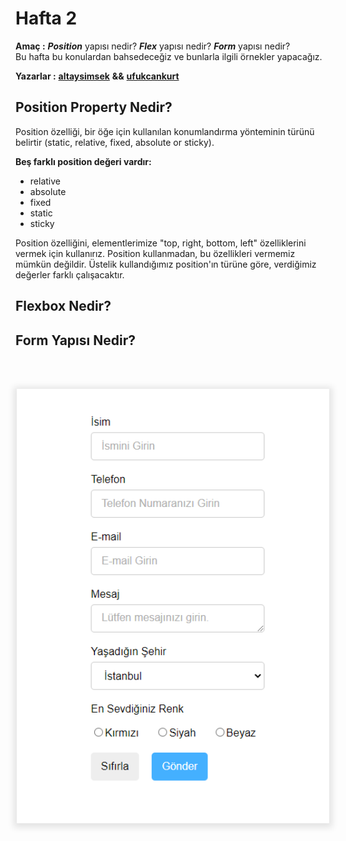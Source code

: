 # Hafta 2

**Amaç :** ***Position*** yapısı nedir? ***Flex*** yapısı nedir? ***Form*** yapısı nedir? <br> Bu hafta bu konulardan bahsedeceğiz ve bunlarla ilgili örnekler yapacağız.

**Yazarlar :** [**altaysimsek**](https://github.com/altaysimsek) **&&** [**ufukcankurt**](https://github.com/ufukcankurt)

## Position Property Nedir?
Position özelliği, bir öğe için kullanılan konumlandırma yönteminin türünü belirtir (static, relative, fixed, absolute or sticky).

**Beş farklı position değeri vardır:**
- relative
- absolute
- fixed
- static
- sticky

Position özelliğini, elementlerimize "top, right, bottom, left" özelliklerini vermek için kullanırız. Position kullanmadan, bu özellikleri vermemiz mümkün değildir. Üstelik kullandığımız position'ın  türüne göre, verdiğimiz değerler farklı çalışacaktır.

## Flexbox Nedir?


## Form Yapısı Nedir? 

<br> <br>



<p align="center">
	<img alt="html-tag" src="img/form.png" width="500"
  style="box-shadow: 0px 2px 10px 5px rgba(0,0,0, .1)">
</p>